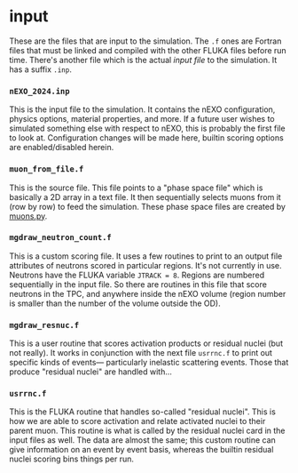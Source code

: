 # input
These are the files that are input to the simulation. The `.f` ones are Fortran files that must be linked and compiled with the other FLUKA files before run time. There's another file which is the actual *input file* to the simulation. It has a suffix `.inp`. 

### `nEXO_2024.inp`
This is the input file to the simulation. It contains the nEXO configuration, physics options, material properties, and more. If a future user wishes to simulated something else with respect to nEXO, this is probably the first file to look at. Configuration changes will be made here, builtin scoring options are enabled/disabled herein.

### `muon_from_file.f`
This is the source file. This file points to a "phase space file" which is basically a 2D array in a text file. It then sequentially selects muons from it (row by row) to feed the simulation. These phase space files are created by [muons.py](../flukatools/muons.py).

### `mgdraw_neutron_count.f`
This is a custom scoring file. It uses a few routines to print to an output file attributes of neutrons scored in particular regions. It's not currently in use. Neutrons have the FLUKA variable `JTRACK = 8`. Regions are numbered sequentially in the input file. So there are routines in this file that score neutrons in the TPC, and anywhere inside the nEXO volume (region number is smaller than the number of the volume outside the OD). 

### `mgdraw_resnuc.f`
This is a user routine that scores activation products or residual nuclei (but not really). It works in conjunction with the next file `usrrnc.f` to print out specific kinds of events— particularly inelastic scattering events. Those that produce "residual nuclei" are handled with...

### `usrrnc.f`
This is the FLUKA routine that handles so-called "residual nuclei". This is how we are able to score activation and relate activated nuclei to their parent muon. This routine is what is called by the residual nuclei card in the input files as well. The data are almost the same; this custom routine can give information on an event by event basis, whereas the builtin residual nuclei scoring bins things per run.